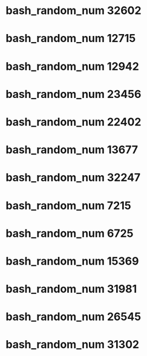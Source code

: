 # bash_random_num 32602
# bash_random_num 12715
# bash_random_num 12942
# bash_random_num 23456
# bash_random_num 22402
# bash_random_num 13677
# bash_random_num 32247
# bash_random_num 7215
# bash_random_num 6725
# bash_random_num 15369
# bash_random_num 31981
# bash_random_num 26545
# bash_random_num 31302
